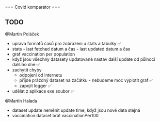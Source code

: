 === Covid komparátor ===

## TODO
@Martin Poláček
- uprava formátů časů pro zobrazení u stats a tabulky ✅
- stats - last fetched datum a čas
        - last updated datum a čas
- graf vaccination per population
- když jsou všechny datasety updatované nastav další update od půlnoci dalšího dne ✅
- zachytit chyby
    - odpojení od internetu
    - příjde prázdný dataset na začátku - nebudeme moc vyplotit graf ✅
    - zapojit logger ✅
- udělat z aplikace exe soubor ✅

@Martin Halada
- dataset update neměnit update time, když jsou nové data stejná
- vaccination dataset brát vaccinationPer100

